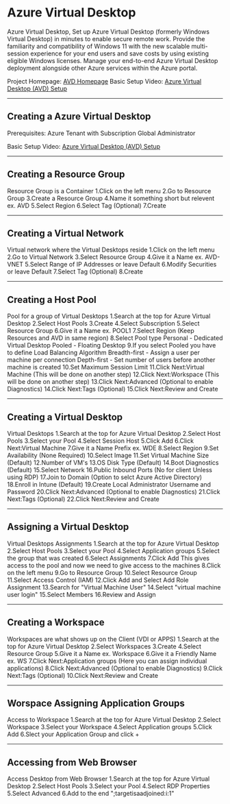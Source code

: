 # Azure Virtual Desktop
Azure Virtual Desktop, Set up Azure Virtual Desktop (formerly Windows Virtual Desktop) in minutes to enable secure remote work. Provide the familiarity and compatibility of Windows 11 with the new scalable multi-session experience for your end users and save costs by using existing eligible Windows licenses. Manage your end-to-end Azure Virtual Desktop deployment alongside other Azure services within the Azure portal.

Project Homepage: [AVD Homepage](https://azure.microsoft.com/en-us/products/virtual-desktop)
Basic Setup Video: [Azure Virtual Desktop (AVD) Setup](https://www.youtube.com/watch?v=jMAanEp-ugI&t=1s)

---
## Creating a Azure Virtual Desktop

Prerequisites:
Azure Tenant with Subscription
Global Administrator

Basic Setup Video: [Azure Virtual Desktop (AVD) Setup](https://www.youtube.com/watch?v=jMAanEp-ugI&t=1s)

---
## Creating a Resource Group

Resource Group is a Container
1.Click on the left menu
2.Go to Resource Group
3.Create a Resource Group
4.Name it something short but relevent ex. AVD
5.Select Region
6.Select Tag (Optional) 
7.Create

---
## Creating a Virtual Network

Virtual network where the Virtual Desktops reside
1.Click on the left menu
2.Go to Virtual Network
3.Select Resource Group
4.Give it a Name ex. AVD-VNET
5.Select Range of IP Addresses or leave Default
6.Modify Securities or leave Default
7.Select Tag (Optional) 
8.Create

---
## Creating a Host Pool

Pool for a group of Virtual Desktops
1.Search at the top for Azure Virtual Desktop
2.Select Host Pools
3.Create
4.Select Subscription
5.Select Resource Group
6.Give it a Name ex. POOL1
7.Select Region (Keep Resources and AVD in same region)
8.Select Pool type
    Personal - Dedicated Virtual Desktop
    Pooled - Floating Desktop
9.If you select Pooled you have to define Load Balancing Algorithm
    Breadth-first - Assign a user per machine per connection
    Depth-first - Set number of users before another machine is created
10.Set Maximum Session Limit
11.Click Next:Virtual Machine (This will be done on another step)
12.Click Next:Workspace (This will be done on another step)
13.Click Next:Advanced (Optional to enable Diagnostics)
14.Click Next:Tags (Optional)
15.Click Next:Review and Create

---
## Creating a Virtual Desktop

Virtual Desktops
1.Search at the top for Azure Virtual Desktop
2.Select Host Pools
3.Select your Pool
4.Select Session Host
5.Click Add
6.Click Next:Virtual Machine
7.Give it a Name Prefix ex. WDE
8.Select Region
9.Set Availability (None Required)
10.Select Image
11.Set Virtual Machine Size (Default)
12.Number of VM's
13.OS Disk Type (Default)
14.Boot Diagnostics (Default)
15.Select Network
16.Public Inbound Ports  (No for client Unless using RDP)
17.Join to Domain (Option to selct Azure Active Directory)
18.Enroll in Intune  (Default)
19.Create Local Administrator Username and Password
20.Click Next:Advanced (Optional to enable Diagnostics)
21.Click Next:Tags (Optional)
22.Click Next:Review and Create

---
## Assigning a Virtual Desktop

Virtual Desktops Assignments
1.Search at the top for Azure Virtual Desktop
2.Select Host Pools
3.Select your Pool
4.Select Application groups
5.Select the group that was created
6.Select Assignments
7.Click Add
This gives access to the pool and now we need to give access to the machines
8.Click on the left menu
9.Go to Resource Group
10.Select Resource Group
11.Select Access Control (IAM)
12.Click Add and Select Add Role Assignment
13.Search for "Virtual Machine User"
14.Select "virtual machine user login"
15.Select Members
16.Review and Assign

---
## Creating a Workspace

Workspaces are what shows up on the Client (VDI or APPS)
1.Search at the top for Azure Virtual Desktop
2.Select Workspaces
3.Create
4.Select Resource Group
5.Give it a Name ex. Workspace
6.Give it a Friendly Name ex. WS
7.Click Next:Application groups (Here you can assign individual applications)
8.Click Next:Advanced (Optional to enable Diagnostics)
9.Click Next:Tags (Optional)
10.Click Next:Review and Create

---
## Worspace Assigning Application Groups

Access to Workspace
1.Search at the top for Azure Virtual Desktop
2.Select Workspace
3.Select your Workspace
4.Select Application groups
5.Click Add
6.Slect your Application Group and click +

---
## Accessing from Web Browser

Access Desktop from Web Browser
1.Search at the top for Azure Virtual Desktop
2.Select Host Pools
3.Select your Pool
4.Select RDP Properties
5.Select Advanced
6.Add to the end ";targetisaadjoined:i:1"